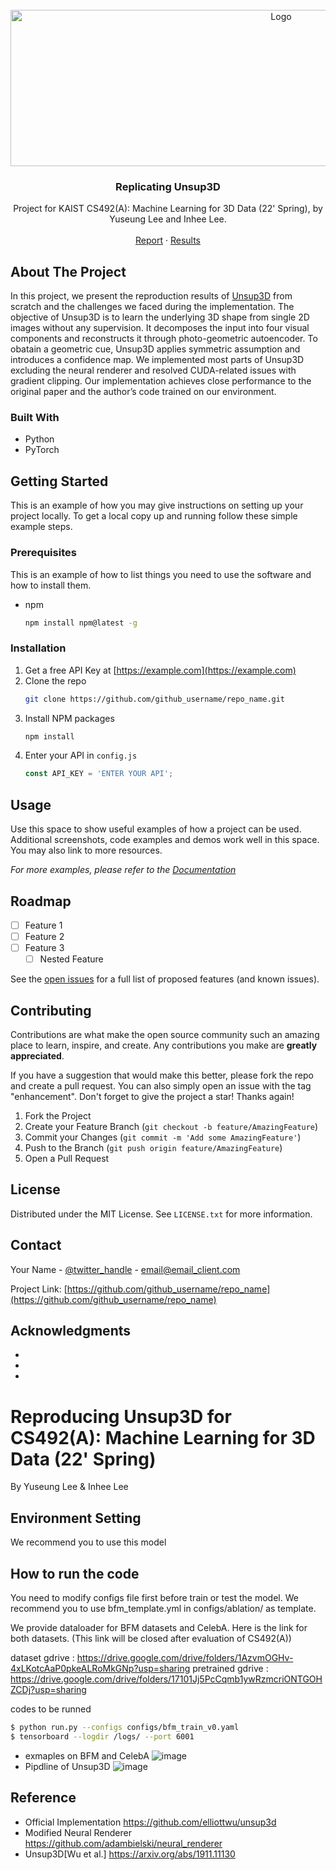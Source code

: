 <div id="top"></div>
<!--
*** Thanks for checking out the Best-README-Template. If you have a suggestion
*** that would make this better, please fork the repo and create a pull request
*** or simply open an issue with the tag "enhancement".
*** Don't forget to give the project a star!
*** Thanks again! Now go create something AMAZING! :D
-->

<!-- PROJECT SHIELDS -->
<!--
*** I'm using markdown "reference style" links for readability.
*** Reference links are enclosed in brackets [ ] instead of parentheses ( ).
*** See the bottom of this document for the declaration of the reference variables
*** for contributors-url, forks-url, etc. This is an optional, concise syntax you may use.
*** https://www.markdownguide.org/basic-syntax/#reference-style-links
-->

<!-- PROJECT LOGO -->
<br />
<div align="center">
  <a href="https://github.com/github_username/repo_name">
    <img src="https://user-images.githubusercontent.com/59787386/174702243-5b2aaf4c-2e85-4dfe-a232-0ee37f964533.png" alt="Logo" width="850" height="250">
  </a>

<h3 align="center">Replicating Unsup3D</h3>

  <p align="center">
    Project for KAIST CS492(A): Machine Learning for 3D Data (22' Spring), by Yuseung Lee and Inhee Lee.
    <br /><br />
    <a href="https://github.com/phillipinseoul/unsup3d-rep/blob/main/report.pdf">Report</a>
    ·
    <a href="https://github.com/phillipinseoul/unsup3d-rep/blob/main/supplementary.pdf">Results</a>
  </p>
</div>

<!-- ABOUT THE PROJECT -->
## About The Project
In this project, we present the reproduction results of [Unsup3D](https://arxiv.org/abs/1911.11130) from scratch and the challenges we faced during the implementation. The objective of Unsup3D is to learn the underlying 3D shape from single 2D images without any supervision. It decomposes the input into four visual components and reconstructs it through photo-geometric autoencoder. To obatain a geometric cue, Unsup3D applies symmetric assumption and introduces a confidence map. We implemented most parts of Unsup3D excluding the neural renderer and resolved CUDA-related issues with gradient clipping. Our implementation achieves close performance to the original paper and the author’s code trained on our environment.

### Built With

* Python
* PyTorch

<!-- GETTING STARTED -->
## Getting Started

This is an example of how you may give instructions on setting up your project locally.
To get a local copy up and running follow these simple example steps.

### Prerequisites

This is an example of how to list things you need to use the software and how to install them.
* npm
  ```sh
  npm install npm@latest -g
  ```

### Installation

1. Get a free API Key at [https://example.com](https://example.com)
2. Clone the repo
   ```sh
   git clone https://github.com/github_username/repo_name.git
   ```
3. Install NPM packages
   ```sh
   npm install
   ```
4. Enter your API in `config.js`
   ```js
   const API_KEY = 'ENTER YOUR API';
   ```


<!-- USAGE EXAMPLES -->
## Usage

Use this space to show useful examples of how a project can be used. Additional screenshots, code examples and demos work well in this space. You may also link to more resources.

_For more examples, please refer to the [Documentation](https://example.com)_


<!-- ROADMAP -->
## Roadmap

- [ ] Feature 1
- [ ] Feature 2
- [ ] Feature 3
    - [ ] Nested Feature

See the [open issues](https://github.com/github_username/repo_name/issues) for a full list of proposed features (and known issues).


<!-- CONTRIBUTING -->
## Contributing

Contributions are what make the open source community such an amazing place to learn, inspire, and create. Any contributions you make are **greatly appreciated**.

If you have a suggestion that would make this better, please fork the repo and create a pull request. You can also simply open an issue with the tag "enhancement".
Don't forget to give the project a star! Thanks again!

1. Fork the Project
2. Create your Feature Branch (`git checkout -b feature/AmazingFeature`)
3. Commit your Changes (`git commit -m 'Add some AmazingFeature'`)
4. Push to the Branch (`git push origin feature/AmazingFeature`)
5. Open a Pull Request


<!-- LICENSE -->
## License

Distributed under the MIT License. See `LICENSE.txt` for more information.


<!-- CONTACT -->
## Contact

Your Name - [@twitter_handle](https://twitter.com/twitter_handle) - email@email_client.com

Project Link: [https://github.com/github_username/repo_name](https://github.com/github_username/repo_name)


<!-- ACKNOWLEDGMENTS -->
## Acknowledgments

* []()
* []()
* []()


<!-- MARKDOWN LINKS & IMAGES -->
<!-- https://www.markdownguide.org/basic-syntax/#reference-style-links -->
[contributors-shield]: https://img.shields.io/github/contributors/github_username/repo_name.svg?style=for-the-badge
[contributors-url]: https://github.com/github_username/repo_name/graphs/contributors
[forks-shield]: https://img.shields.io/github/forks/github_username/repo_name.svg?style=for-the-badge
[forks-url]: https://github.com/github_username/repo_name/network/members
[stars-shield]: https://img.shields.io/github/stars/github_username/repo_name.svg?style=for-the-badge
[stars-url]: https://github.com/github_username/repo_name/stargazers
[issues-shield]: https://img.shields.io/github/issues/github_username/repo_name.svg?style=for-the-badge
[issues-url]: https://github.com/github_username/repo_name/issues
[license-shield]: https://img.shields.io/github/license/github_username/repo_name.svg?style=for-the-badge
[license-url]: https://github.com/github_username/repo_name/blob/master/LICENSE.txt
[linkedin-shield]: https://img.shields.io/badge/-LinkedIn-black.svg?style=for-the-badge&logo=linkedin&colorB=555
[linkedin-url]: https://linkedin.com/in/linkedin_username
[product-screenshot]: images/screenshot.png


# Reproducing Unsup3D for CS492(A): Machine Learning for 3D Data (22' Spring)

By Yuseung Lee & Inhee Lee

## Environment Setting
We recommend you to use this model 

## How to run the code
You need to modify configs file first before train or test the model. We recommend you to use bfm_template.yml in configs/ablation/ as template.

We provide dataloader for BFM datasets and CelebA. 
Here is the link for both datasets. (This link will be closed after evaluation of CS492(A))

dataset gdrive : https://drive.google.com/drive/folders/1AzvmOGHv-4xLKotcAaP0pkeALRoMkGNp?usp=sharing
pretrained gdrive : https://drive.google.com/drive/folders/17101Jj5PcCqmb1ywRzmcriONTGOHZCDj?usp=sharing


codes to be runned
```bash
$ python run.py --configs configs/bfm_train_v0.yaml
$ tensorboard --logdir /logs/ --port 6001
```

* exmaples on BFM and CelebA
![image](https://user-images.githubusercontent.com/65122489/172181746-95db1bf6-a59f-41de-ace2-4067cad181a6.png)
* Pipdline of Unsup3D
![image](https://user-images.githubusercontent.com/65122489/172181610-a4b4ea31-a425-4751-b01f-ba0104d558cb.png)


## Reference
- Official Implementation
https://github.com/elliottwu/unsup3d
- Modified Neural Renderer
https://github.com/adambielski/neural_renderer
- Unsup3D[Wu et al.]
https://arxiv.org/abs/1911.11130


